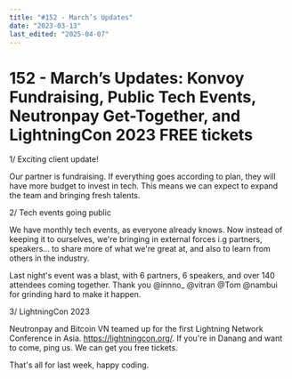 ```yaml
---
title: "#152 - March’s Updates"
date: "2023-03-13"
last_edited: "2025-04-07"
---
```

# 152 - March’s Updates: Konvoy Fundraising, Public Tech Events, Neutronpay Get-Together, and LightningCon 2023 FREE tickets

1/ Exciting client update!

Our partner is fundraising. If everything goes according to plan, they will have more budget to invest in tech. This means we can expect to expand the team and bringing fresh talents.

2/ Tech events going public

We have monthly tech events, as everyone already knows. Now instead of keeping it to ourselves, we're bringing in external forces i.g partners, speakers... to share more of what we're great at, and also to learn from others in the industry.

Last night's event was a blast, with 6 partners, 6 speakers, and over 140 attendees coming together. Thank you @innno_ @vitran @Tom @nambui for grinding hard to make it happen.



3/ LightningCon 2023

Neutronpay and Bitcoin VN teamed up for the first Lightning Network Conference in Asia. <https://lightningcon.org/>. If you're in Danang and want to come, ping us. We can get you free tickets.

That's all for last week, happy coding.
